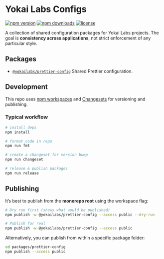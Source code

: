# Yokai Labs Configs

[![npm version](https://img.shields.io/npm/v/@yokailabs/prettier-config.svg?style=flat-square)](https://www.npmjs.com/package/@yokailabs/prettier-config)
[![npm downloads](https://img.shields.io/npm/dm/@yokailabs/prettier-config.svg?style=flat-square)](https://www.npmjs.com/package/@yokailabs/prettier-config)
[![license](https://img.shields.io/github/license/McNouvion/yokailabs-configs.svg?style=flat-square)](./LICENSE)

A collection of shared configuration packages for Yokai Labs projects.
The goal is **consistency across applications**, not strict enforcement of any particular style.

## Packages

- [`@yokailabs/prettier-config`](./packages/prettier-config)
  Shared Prettier configuration.

## Development

This repo uses [npm workspaces](https://docs.npmjs.com/cli/v10/using-npm/workspaces) and [Changesets](https://github.com/changesets/changesets) for versioning and publishing.

### Typical workflow

```bash
# install deps
npm install

# format code in repo
npm run fmt

# create a changeset for version bump
npm run changeset

# release & publish packages
npm run release
```

## Publishing

It’s best to publish from the **monorepo root** using the workspace flag:

```bash
# Dry run first (shows what would be published)
npm publish -w @yokailabs/prettier-config --access public --dry-run

# Publish for real
npm publish -w @yokailabs/prettier-config --access public
```

Alternatively, you can publish from within a specific package folder:

```bash
cd packages/prettier-config
npm publish --access public
```
